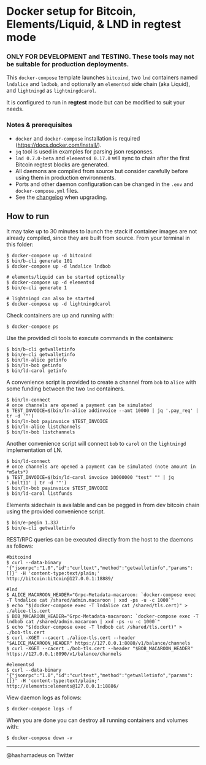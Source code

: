 # Docker setup for Bitcoin, Elements/Liquid, & LND in regtest mode

### ONLY FOR DEVELOPMENT and TESTING. These tools may not be suitable for production deployments.

This `docker-compose` template launches `bitcoind`, two `lnd` containers named `lndalice` and `lndbob`, and optionally an `elementsd` side chain (aka Liquid), and `lightningd` as `lightningdcarol`.

It is configured to run in **regtest** mode but can be modified to suit your needs.

### Notes & prerequisites
 - `docker` and `docker-compose` installation is required (https://docs.docker.com/install/).
 - `jq` tool is used in examples for parsing json responses.
 - `lnd 0.7.0-beta` and `elementsd 0.17.0` will sync to chain after the first Bitcoin regtest blocks are generated.
  - All daemons are compiled from source but consider carefully before using them in production environments.
 - Ports and other daemon configuration can be changed in the `.env` and `docker-compose.yml` files.
 - See the [changelog](CHANGELOG.md) when upgrading.

## How to run
It may take up to 30 minutes to launch the stack if container images are not already compiled, since they are built from source. From your terminal in this folder:

```
$ docker-compose up -d bitcoind
$ bin/b-cli generate 101
$ docker-compose up -d lndalice lndbob

# elements/liquid can be started optionally
$ docker-compose up -d elementsd
$ bin/e-cli generate 1

# lightningd can also be started
$ docker-compose up -d lightningdcarol
```

Check containers are up and running with:
```
$ docker-compose ps
```

Use the provided cli tools to execute commands in the containers:
```
$ bin/b-cli getwalletinfo
$ bin/e-cli getwalletinfo
$ bin/ln-alice getinfo
$ bin/ln-bob getinfo
$ bin/ld-carol getinfo
```

A convenience script is provided to create a channel from `bob` to `alice` with some funding between the two `lnd` containers.
```
$ bin/ln-connect
# once channels are opened a payment can be simulated
$ TEST_INVOICE=$(bin/ln-alice addinvoice --amt 10000 | jq '.pay_req' | tr -d '"')
$ bin/ln-bob payinvoice $TEST_INVOICE
$ bin/ln-alice listchannels
$ bin/ln-bob listchannels
```

Another convenience script will connect `bob` to `carol` on the `lightningd` implementation of LN.
```
$ bin/ld-connect
# once channels are opened a payment can be simulated (note amount in *mSats*)
$ TEST_INVOICE=$(bin/ld-carol invoice 10000000 "test" "" | jq '.bolt11' | tr -d '"')
$ bin/ln-bob payinvoice $TEST_INVOICE
$ bin/ld-carol listfunds
```

Elements sidechain is available and can be pegged in from dev bitcoin chain using the provided convenience script.
```
$ bin/e-pegin 1.337
$ bin/e-cli getwalletinfo
```

REST/RPC queries can be executed directly from the host to the daemons as follows:
```
#bitcoind
$ curl --data-binary '{"jsonrpc":"1.0","id":"curltext","method":"getwalletinfo","params":[]}' -H 'content-type:text/plain;' http://bitcoin:bitcoin@127.0.0.1:18889/

#lnd
$ ALICE_MACAROON_HEADER="Grpc-Metadata-macaroon: `docker-compose exec -T lndalice cat /shared/admin.macaroon | xxd -ps -u -c 1000`"
$ echo "$(docker-compose exec -T lndalice cat /shared/tls.cert)" > ./alice-tls.cert
$ BOB_MACAROON_HEADER="Grpc-Metadata-macaroon: `docker-compose exec -T lndbob cat /shared/admin.macaroon | xxd -ps -u -c 1000`"
$ echo "$(docker-compose exec -T lndbob cat /shared/tls.cert)" > ./bob-tls.cert
$ curl -XGET --cacert ./alice-tls.cert --header "$ALICE_MACAROON_HEADER" https://127.0.0.1:8080/v1/balance/channels
$ curl -XGET --cacert ./bob-tls.cert --header "$BOB_MACAROON_HEADER" https://127.0.0.1:8090/v1/balance/channels

#elementsd
$ curl --data-binary '{"jsonrpc":"1.0","id":"curltext","method":"getwalletinfo","params":[]}' -H 'content-type:text/plain;' http://elements:elements@127.0.0.1:18886/
```

View daemon logs as follows:
```
$ docker-compose logs -f
```

When you are done you can destroy all running containers and volumes with:
```
$ docker-compose down -v
```

---
@hashamadeus on Twitter
